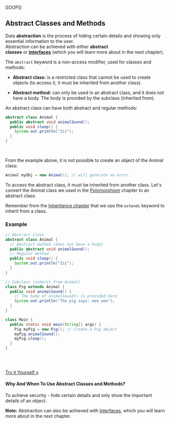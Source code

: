 [[OOP]]
## Abstract Classes and Methods

Data **abstraction** is the process of hiding certain details and showing only essential information to the user.  
Abstraction can be achieved with either **abstract classes** or [**interfaces**](https://www.w3schools.com/java/java_interface.asp) (which you will learn more about in the next chapter).

The `abstract` keyword is a non-access modifier, used for classes and methods:

-   **Abstract class:** is a restricted class that cannot be used to create objects (to access it, it must be inherited from another class).
  
-   **Abstract method:** can only be used in an abstract class, and it does not have a body. The body is provided by the subclass (inherited from).

An abstract class can have both abstract and regular methods:

```java
abstract class Animal {
  public abstract void animalSound();
  public void sleep() {
    System.out.println("Zzz");
  }
}
 
 
```

From the example above, it is not possible to create an object of the Animal class:

```java
Animal myObj = new Animal(); // will generate an error
```

To access the abstract class, it must be inherited from another class. Let's convert the Animal class we used in the [Polymorphism](https://www.w3schools.com/java/java_polymorphism.asp) chapter to an abstract class:

Remember from the [Inheritance chapter](https://www.w3schools.com/java/java_inheritance.asp) that we use the `extends` keyword to inherit from a class.

### Example

```java
// Abstract class
abstract class Animal {
  // Abstract method (does not have a body)
  public abstract void animalSound();
  // Regular method
  public void sleep() {
    System.out.println("Zzz");
  }
}

// Subclass (inherit from Animal)
class Pig extends Animal {
  public void animalSound() {
    // The body of animalSound() is provided here
    System.out.println("The pig says: wee wee");
  }
}

class Main {
  public static void main(String[] args) {
    Pig myPig = new Pig(); // Create a Pig object
    myPig.animalSound();
    myPig.sleep();
  }
}
 
 
 
```

[Try it Yourself »](https://www.w3schools.com/java/tryjava.asp?filename=demo_abstract)

#### Why And When To Use Abstract Classes and Methods?

To achieve security - hide certain details and only show the important details of an object.

**Note:** Abstraction can also be achieved with [Interfaces](https://www.w3schools.com/java/java_interface.asp), which you will learn more about in the next chapter.